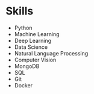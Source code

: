 # Skills

- Python
- Machine Learning
- Deep Learning
- Data Science
- Natural Language Processing
- Computer Vision
- MongoDB
- SQL
- Git
- Docker